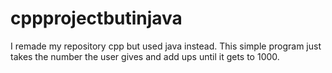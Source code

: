 # cppprojectbutinjava
I remade my repository cpp but used java instead. This simple program just takes the number the user gives and add ups until it gets to 1000.
